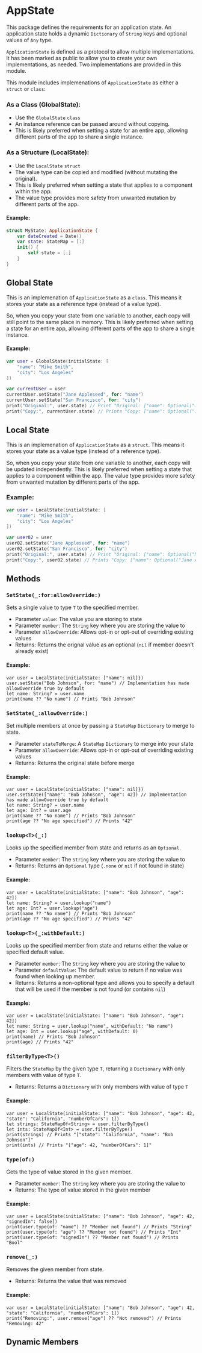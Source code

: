 # AppState

This package defines the requirements for an application state. An application state holds a dynamic `Dictionary` of `String` keys and optional values of `Any` type. 

`ApplicationState` is defined as a protocol to allow multiple implementations. It has been marked as public to allow you to create your own implementations, as needed. Two implementations are provided in this module.

This module includes implemenations of `ApplicationState` as either a `struct` or `class`:

### As a Class (GlobalState):
- Use the `GlobalState` `class`
- An instance reference can be passed around without copying.
- This is likely preferred when setting a state for an entire app, allowing different parts of the app to share a single instance.

### As a Structure (LocalState):
- Use the `LocalState` `struct`
- The value type can be copied and modified (without mutating the original).
- This is likely preferred when setting a state that applies to a component within the app.
- The value type provides more safety from unwanted mutation by different parts of the app.

#### Example:
```swift
struct MyState: ApplicationState {
    var dateCreated = Date()
    var state: StateMap = [:]
    init() {
        self.state = [:]
    }
}
```

## Global State
This is an implemenation of `ApplicationState` as a `class`. This means it stores your state as a reference type (instead of a value type). 

So, when you copy your state from one variable to another, each copy will still point to the same place in memory. This is likely preferred when setting a state for an entire app, allowing different parts of the app to share a single instance.

#### Example:
```swift
var user = GlobalState(initialState: [
    "name": "Mike Smith",
    "city": "Los Angeles"
])

var currentUser = user
currentUser.setState("Jane Appleseed", for: "name")
currentUser.setState("San Francisco", for: "city")
print("Original:", user.state) // Print "Original: ["name": Optional("Jane Appleseed"), "city": Optional("San Francisco")]"
print("Copy:", currentUser.state) // Prints "Copy: ["name": Optional("Jane Appleseed"), "city": Optional("San Francisco")]"
```
## Local State
This is an implemenation of `ApplicationState` as a `struct`. This means it stores your state as a value type (instead of a reference type). 

So, when you copy your state from one variable to another, each copy will be updated independently. This is likely preferred when setting a state that applies to a component within the app. The value type provides more safety from unwanted mutation by different parts of the app.

### Example:
```swift
var user = LocalState(initialState: [
    "name": "Mike Smith",
    "city": "Los Angeles"
])

var user02 = user
user02.setState("Jane Appleseed", for: "name")
user02.setState("San Francisco", for: "city")
print("Original:", user.state) // Print "Original: ["name": Optional("Mike Smith"), "city": Optional("Los Angeles")]"
print("Copy:", user02.state) // Prints "Copy: ["name": Optional("Jane Appleseed"), "city": Optional("San Francisco")]"
```

## Methods

### `SetState(_:for:allowOverride:)`

Sets a single value to type `T` to the specified member.
- Parameter `value`: The value you are storing to state
- Parameter `member`: The `String` key where you are storing the value to
- Parameter `allowOverride`: Allows opt-in or opt-out of overriding existing values
- Returns: Returns the orignal value as an optional (`nil` if member doesn't already exist)

#### Example:
```
var user = LocalState(initialState: ["name": nil]})
user.setState("Bob Johnson", for: "name") // Implementation has made allowOverride true by default
let name: String? = user.name
print(name ?? "No name") // Prints "Bob Johnson"
```

### `SetState(_:allowOverride:)`

Set multiple members at once by passing a `StateMap` `Dictionary` to merge to state.
- Parameter `stateToMerge`: A `StateMap` `Dictionary` to merge into your state
- Parameter `allowOverride`: Allows opt-in or opt-out of overriding existing values
- Returns: Returns the original state before merge

#### Example:
```
var user = LocalState(initialState: ["name": nil]})
user.setState(["name": "Bob Johnson", "age": 42]) // Implementation has made allowOverride true by default
let name: String? = user.name
let age: Int? = user.age
print(name ?? "No name") // Prints "Bob Johnson"
print(age ?? "No age specified") // Prints "42"
```

### `lookup<T>(_:)`

Looks up the specified member from state and returns as an `Optional`.
- Parameter `member`: The `String` key where you are storing the value to
- Returns: Returns an `Optional` type (`.none` or `nil` if not found in state)

#### Example:
```
var user = LocalState(initialState: ["name": "Bob Johnson", "age": 42])
let name: String? = user.lookup("name")
let age: Int? = user.lookup("age")
print(name ?? "No name") // Prints "Bob Johnson"
print(age ?? "No age specified") // Prints "42"
```

### `lookup<T>(_:withDefault:)`

Looks up the specified member from state and returns either the value or specified default value.
- Parameter `member`: The `String` key where you are storing the value to
- Parameter `defaultValue`: The default value to return if no value was found when looking up member.
- Returns: Returns a non-optional type and allows you to specify a default that will be used if the member is not found (or contains `nil`)

#### Example:
```
var user = LocalState(initialState: ["name": "Bob Johnson", "age": 42])
let name: String = user.lookup("name", withDefault: "No name")
let age: Int = user.lookup("age", withDefault: 0)
print(name) // Prints "Bob Johnson"
print(age) // Prints "42"
```

### `filterByType<T>()`

Filters the `StateMap` by the given type `T`, returning a `Dictionary` with only members with value of type `T`.
- Returns: Returns a `Dictionary` with only members with value of type `T`

#### Example:
```
var user = LocalState(initialState: ["name": "Bob Johnson", "age": 42, "state": "California", "numberOfCars": 1])
let strings: StateMapOf<String> = user.filterByType()
let ints: StateMapOf<Int> = user.filterByType()
print(strings) // Prints "["state": "California", "name": "Bob Johnson"]"
print(ints) // Prints "["age": 42, "numberOfCars": 1]"
```
### `type(of:)`

Gets the type of value stored in the given member.
- Parameter `member`: The `String` key where you are storing the value to
- Returns: The type of value stored in the given member

#### Example:
```
var user = LocalState(initialState: ["name": "Bob Johnson", "age": 42, "signedIn": false])
print(user.type(of: "name") ?? "Member not found") // Prints "String"
print(user.type(of: "age") ?? "Member not found") // Prints "Int"
print(user.type(of: "signedIn") ?? "Member not found") // Prints "Bool"
```

### `remove(_:)`

Removes the given member from state.
- Returns: Returns the value that was removed

#### Example:
```
var user = LocalState(initialState: ["name": "Bob Johnson", "age": 42, "state": "California", "numberOfCars": 1])
print("Removing:", user.remove("age") ?? "Not removed") // Prints "Removing: 42"
```

## Dynamic Members

